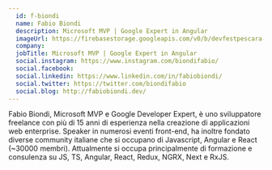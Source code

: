 ```yaml
---
  id: f-biondi
  name: Fabio Biondi
  description: Microsoft MVP | Google Expert in Angular
  imageUrl: https://firebasestorage.googleapis.com/v0/b/devfestpescara-2023.appspot.com/o/speakers%2Ff-biondi.png?alt=media&token=6d90f478-a0f2-43f4-80d1-949f2a5269a4
  company: 
  jobTitle: Microsoft MVP | Google Expert in Angular
  social.instagram: https://www.instagram.com/biondifabio/
  social.facebook: 
  social.linkedin: https://www.linkedin.com/in/fabiobiondi/
  social.twitter: https://twitter.com/biondifabio
  social.blog: http://fabiobiondi.dev/
---
```


Fabio Biondi, Microsoft MVP e Google Developer Expert, è uno sviluppatore freelance con più di 15 anni di esperienza nella creazione di applicazioni web enterprise.
Speaker in numerosi eventi front-end, ha inoltre fondato diverse community italiane che si occupano di Javascript, Angular e React (~30000 membri).
Attualmente si occupa principalmente di formazione e consulenza su JS, TS, Angular, React, Redux, NGRX, Next e RxJS.
